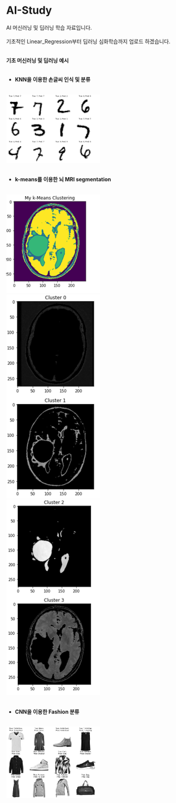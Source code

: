 # AI-Study
AI 머신러닝 및 딥러닝 학습 자료입니다.
<br><br>
기초적인 Linear_Regression부터 딥러닝 심화학습까지 업로드 하겠습니다.
<br><br>

<strong>기초 머신러닝 및 딥러닝 예시<br><br>

* KNN을 이용한 손글씨 인식 및 분류
<br>
<img src="./images/HW2.png" width="50%" height="50%"/>
<br><br>

* k-means를 이용한 뇌 MRI segmentation
<br>
<img src="./images/HW3-1.png" width="50%" height="50%"/>
<img src="./images/HW3-2.png" width="50%" height="50%"/>
<img src="./images/HW3-3.png" width="50%" height="50%"/>
<br><br>

* CNN을 이용한 Fashion 분류
<br>
<img src="./images/HW4.png" width="50%" height="50%"/>
<br><br>
